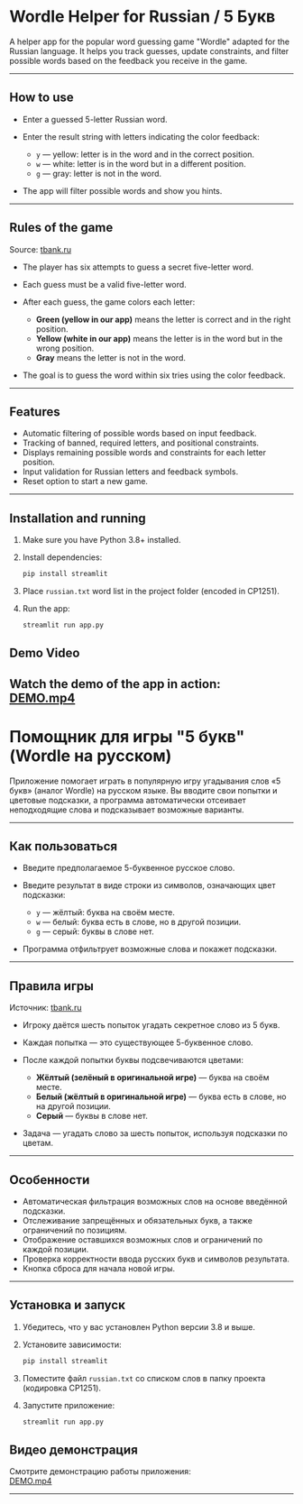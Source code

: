 # Wordle Helper for Russian / 5 Букв

A helper app for the popular word guessing game "Wordle" adapted for the Russian language.
It helps you track guesses, update constraints, and filter possible words based on the feedback you receive in the game.

---

## How to use

* Enter a guessed 5-letter Russian word.
* Enter the result string with letters indicating the color feedback:

  * `y` — yellow: letter is in the word and in the correct position.
  * `w` — white: letter is in the word but in a different position.
  * `g` — gray: letter is not in the word.
* The app will filter possible words and show you hints.

---

## Rules of the game

Source: [tbank.ru](https://www.tbank.ru/finance/blog/legendary-game/?ysclid=mdsthuggc6324954008/gb)

* The player has six attempts to guess a secret five-letter word.
* Each guess must be a valid five-letter word.
* After each guess, the game colors each letter:

  * **Green (yellow in our app)** means the letter is correct and in the right position.
  * **Yellow (white in our app)** means the letter is in the word but in the wrong position.
  * **Gray** means the letter is not in the word.
* The goal is to guess the word within six tries using the color feedback.

---

## Features

* Automatic filtering of possible words based on input feedback.
* Tracking of banned, required letters, and positional constraints.
* Displays remaining possible words and constraints for each letter position.
* Input validation for Russian letters and feedback symbols.
* Reset option to start a new game.

---

## Installation and running

1. Make sure you have Python 3.8+ installed.
2. Install dependencies:

   ```bash
   pip install streamlit
   ```
3. Place `russian.txt` word list in the project folder (encoded in CP1251).
4. Run the app:

   ```bash
   streamlit run app.py
   ```
## Demo Video

Watch the demo of the app in action:  
[DEMO.mp4](./DEMO.mp4)
---

# Помощник для игры "5 букв" (Wordle на русском)

Приложение помогает играть в популярную игру угадывания слов «5 букв» (аналог Wordle) на русском языке.
Вы вводите свои попытки и цветовые подсказки, а программа автоматически отсеивает неподходящие слова и подсказывает возможные варианты.

---

## Как пользоваться

* Введите предполагаемое 5-буквенное русское слово.
* Введите результат в виде строки из символов, означающих цвет подсказки:

  * `y` — жёлтый: буква на своём месте.
  * `w` — белый: буква есть в слове, но в другой позиции.
  * `g` — серый: буквы в слове нет.
* Программа отфильтрует возможные слова и покажет подсказки.

---

## Правила игры

Источник: [tbank.ru](https://www.tbank.ru/finance/blog/legendary-game/?ysclid=mdsthuggc6324954008/gb)

* Игроку даётся шесть попыток угадать секретное слово из 5 букв.
* Каждая попытка — это существующее 5-буквенное слово.
* После каждой попытки буквы подсвечиваются цветами:

  * **Жёлтый (зелёный в оригинальной игре)** — буква на своём месте.
  * **Белый (жёлтый в оригинальной игре)** — буква есть в слове, но на другой позиции.
  * **Серый** — буквы в слове нет.
* Задача — угадать слово за шесть попыток, используя подсказки по цветам.

---

## Особенности

* Автоматическая фильтрация возможных слов на основе введённой подсказки.
* Отслеживание запрещённых и обязательных букв, а также ограничений по позициям.
* Отображение оставшихся возможных слов и ограничений по каждой позиции.
* Проверка корректности ввода русских букв и символов результата.
* Кнопка сброса для начала новой игры.

---

## Установка и запуск

1. Убедитесь, что у вас установлен Python версии 3.8 и выше.
2. Установите зависимости:

   ```bash
   pip install streamlit
   ```
3. Поместите файл `russian.txt` со списком слов в папку проекта (кодировка CP1251).
4. Запустите приложение:

   ```bash
   streamlit run app.py
   ```

## Видео демонстрация

Смотрите демонстрацию работы приложения:  
[DEMO.mp4](./DEMO.mp4)

---